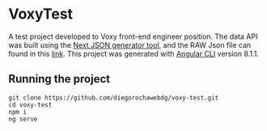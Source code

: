 # VoxyTest

A test project developed to Voxy front-end engineer position.
The data API was built using the [Next JSON generator tool](https://next.json-generator.com/), and the RAW Json file can found in this [link](https://next.json-generator.com/api/json/get/4kY7MpcVD).
This project was generated with [Angular CLI](https://github.com/angular/angular-cli) version 8.1.1.

## Running the project
```
git clone https://github.com/diegorochawebdg/voxy-test.git
cd voxy-test
npm i
ng serve
```
